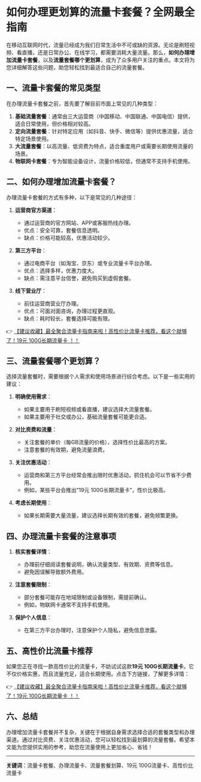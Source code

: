 # 如何办理更划算的流量卡套餐？全网最全指南

在移动互联网时代，流量已经成为我们日常生活中不可或缺的资源。无论是刷短视频、看直播，还是日常办公、在线学习，都需要消耗大量流量。那么，**如何办理增加流量卡套餐**，以及**流量套餐哪个更划算**，成为了众多用户关注的重点。本文将为您详细解答这些问题，助您轻松找到最适合自己的流量套餐。

## 一、流量卡套餐的常见类型

在办理流量卡套餐之前，首先要了解目前市面上常见的几种类型：

1. **基础流量套餐**：通常由三大运营商（中国移动、中国联通、中国电信）提供，适合日常使用，但价格相对较高。
2. **定向流量套餐**：针对特定应用（如抖音、快手、微信等）提供优惠流量，适合特定场景使用。
3. **大流量套餐**：以高流量、低资费为特点，适合重度用户或需要长期使用流量的场景。
4. **物联网卡套餐**：专为智能设备设计，流量价格较低，但通常不支持手机使用。

## 二、如何办理增加流量卡套餐？

办理流量卡套餐的方式有多种，以下是常见的几种途径：

1. **运营商官方渠道**：
   - 通过运营商的官方网站、APP或客服热线办理。
   - 优点：安全可靠，套餐信息透明。
   - 缺点：价格可能较高，优惠活动较少。

2. **第三方平台**：
   - 通过电商平台（如淘宝、京东）或专业流量卡平台办理。
   - 优点：选择多样，优惠力度大。
   - 缺点：需注意平台信誉，避免购买到虚假套餐。

3. **线下营业厅**：
   - 前往运营商营业厅办理。
   - 优点：可面对面咨询，办理过程更直观。
   - 缺点：耗时较长，套餐选择可能有限。

👉 [【建议收藏】最全聚合流量卡指南来啦！高性价比流量卡推荐，看这个就够了！19元 100G长期流量卡 ！！](https://bit.ly/Liuliangka)

## 三、流量套餐哪个更划算？

选择流量套餐时，需要根据个人需求和使用场景进行综合考虑。以下是一些实用的建议：

1. **明确使用需求**：
   - 如果主要用于刷短视频或看直播，建议选择大流量套餐。
   - 如果主要用于社交或办公，基础流量套餐可能更合适。

2. **对比资费和流量**：
   - 关注套餐的单价（每GB流量的价格），选择性价比最高的方案。
   - 注意套餐的有效期，避免流量浪费。

3. **关注优惠活动**：
   - 运营商和第三方平台经常会推出限时优惠活动，抓住机会可以节省不少费用。
   - 例如，某些平台会推出“19元 100G长期流量卡”，性价比极高。

4. **考虑长期使用**：
   - 如果长期需要大量流量，建议选择长期有效的套餐，避免频繁更换。

## 四、办理流量卡套餐的注意事项

1. **核实套餐详情**：
   - 办理前仔细阅读套餐说明，确认流量类型、有效期、资费等信息。
   - 避免因误解导致额外费用。

2. **注意套餐限制**：
   - 部分套餐可能存在地域限制或设备限制，需提前确认。
   - 例如，物联网卡通常不支持手机使用。

3. **保护个人信息**：
   - 在第三方平台办理时，注意保护个人隐私，避免信息泄露。

## 五、高性价比流量卡推荐

如果您正在寻找一款高性价比的流量卡，不妨试试这款**19元 100G长期流量卡**。它不仅价格实惠，而且流量充足，适合长期使用。点击下方链接，了解更多详情：

👉 [【建议收藏】最全聚合流量卡指南来啦！高性价比流量卡推荐，看这个就够了！19元 100G长期流量卡 ！！](https://bit.ly/Liuliangka)

## 六、总结

办理增加流量卡套餐并不复杂，关键在于根据自身需求选择合适的套餐类型和办理渠道。通过对比资费、关注优惠活动，您可以轻松找到最划算的流量套餐。希望本文能为您提供实用的参考，助您在流量使用上更加省心、省钱！

---

**关键词**：流量卡套餐、办理流量卡、流量套餐划算、19元 100G流量卡、高性价比流量卡
